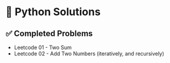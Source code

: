 # 🐍 Python Solutions

## ✅ Completed Problems
- Leetcode 01 - Two Sum
- Leetcode 02 - Add Two Numbers (iteratively, and recursively)
